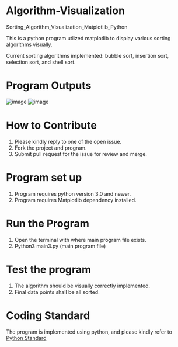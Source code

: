 # Algorithm-Visualization
Sorting_Algorithm_Visualization_Matplotlib_Python

This is a python program utlized matplotlib to display various sorting algorithms visually. 

Current sorting algorithms implemented: bubble sort, insertion sort, selection sort, and shell sort.

# Program Outputs
![image](https://user-images.githubusercontent.com/60247861/143500148-5f2a634a-5132-42e8-975b-1cb742bf59af.png)
![image](https://user-images.githubusercontent.com/60247861/143500299-61c17b72-b7f5-47c1-bf18-fca9544561ef.png)

# How to Contribute
1. Please kindly reply to one of the open issue.
2. Fork the project and program. 
3. Submit pull request for the issue for review and merge. 

# Program set up
1. Program requires python version 3.0 and newer. 
2. Program requires Matplotlib dependency installed.

# Run the Program
1. Open the terminal with where main program file exists.
2. Python3 main3.py (main program file)

# Test the program
1. The algorithm should be visually correctly implemented. 
2. Final data points shall be all sorted. 

# Coding Standard
The program is implemented using python, and please kindly refer to [Python Standard](https://www.python.org/dev/peps/pep-0008/)
